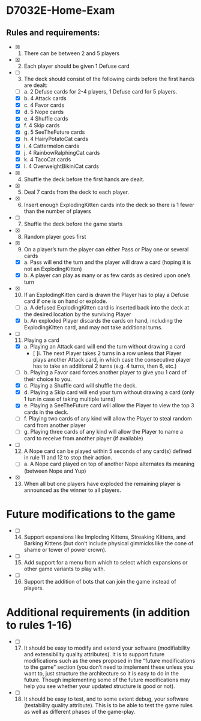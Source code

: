 # D7032E-Home-Exam

## Rules and requirements:

- [x] 1. There can be between 2 and 5 players
- [x] 2. Each player should be given 1 Defuse card
- [ ] 3. The deck should consist of the following cards before the first hands are dealt:
   - [ ] a. 2 Defuse cards for 2-4 players, 1 Defuse card for 5 players.
  - [x] b. 4 Attack cards
  - [x] c. 4 Favor cards
  - [x] d. 5 Nope cards
  - [x] e. 4 Shuffle cards
  - [x] f. 4 Skip cards
  - [x] g. 5 SeeTheFuture cards
  - [x] h. 4 HairyPotatoCat cards
  - [x] i. 4 Cattermelon cards
  - [x] j. 4 RainbowRalphingCat cards
  - [x] k. 4 TacoCat cards
  - [x] l. 4 OverweightBikiniCat cards
- [x] 4. Shuffle the deck before the first hands are dealt.
- [x] 5. Deal 7 cards from the deck to each player.
- [x] 6. Insert enough ExplodingKitten cards into the deck so there is 1 fewer than the number of players
- [ ] 7. Shuffle the deck before the game starts
- [x] 8. Random player goes first
- [x] 9. On a player’s turn the player can either Pass or Play one or several cards
  - [x] a. Pass will end the turn and the player will draw a card (hoping it is not an ExplodingKitten)
  - [x] b. A player can play as many or as few cards as desired upon one’s turn
- [x] 10. If an ExplodingKitten card is drawn the Player has to play a Defuse card if one is on hand or explode.
  - [ ] a. A defused ExplodingKitten card is inserted back into the deck at the desired location by the surviving Player
  - [x] b. An exploded Player discards the cards on hand, including the ExplodingKitten card, and may not take
additional turns.
- [ ] 11. Playing a card
  - [x] a. Playing an Attack card will end the turn without drawing a card
    - [ ]i. The next Player takes 2 turns in a row unless that Player plays another Attack card, in which case the
consecutive player has to take an additional 2 turns (e.g. 4 turns, then 6, etc.)
  - [ ] b. Playing a Favor card forces another player to give you 1 card of their choice to you.
  - [x] c. Playing a Shuffle card will shuffle the deck.
  - [x] d. Playing a Skip card will end your turn without drawing a card (only 1 tun in case of taking multiple turns)
  - [x] e. Playing a SeeTheFuture card will allow the Player to view the top 3 cards in the deck.
  - [ ] f. Playing two cards of any kind will allow the Player to steal random card from another player
  - [ ] g. Playing three cards of any kind will allow the Player to name a card to receive from another player (if available)
- [ ] 12. A Nope card can be played within 5 seconds of any card(s) defined in rule 11 and 12 to stop their action.
  - [ ] a. A Nope card played on top of another Nope alternates its meaning (between Nope and Yup)
- [x] 13. When all but one players have exploded the remaining player is announced as the winner to all players.
# Future modifications to the game
- [ ] 14. Support expansions like Imploding Kittens, Streaking Kittens, and Barking Kittens (but don’t include physical gimmicks
like the cone of shame or tower of power crown).
- [ ] 15. Add support for a menu from which to select which expansions or other game variants to play with.
- [ ] 16. Support the addition of bots that can join the game instead of players.
# Additional requirements (in addition to rules 1-16)
- [ ] 17. It should be easy to modify and extend your software (modifiability and extensibility quality attributes). It is to support
future modifications such as the ones proposed in the “future modifications to the game” section (you don’t need to
implement these unless you want to, just structure the architecture so it is easy to do in the future. Though implementing
some of the future modifications may help you see whether your updated structure is good or not).
- [ ] 18. It should be easy to test, and to some extent debug, your software (testability quality attribute). This is to be able to test the
game rules as well as different phases of the game-play. 
